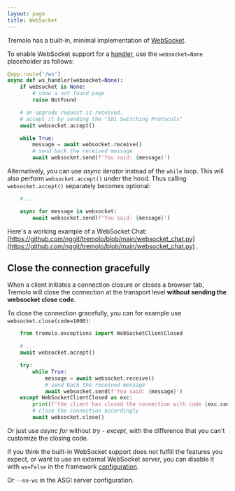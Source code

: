 ```yaml
---
layout: page
title: WebSocket
---
```


Tremolo has a built-in, minimal implementation of [WebSocket](https://en.wikipedia.org/wiki/WebSocket).

To enable WebSocket support for a [handler](handlers.html), use the `websocket=None` placeholder as follows:

```python
@app.route('/ws')
async def ws_handler(websocket=None):
    if websocket is None:
        # show a not found page
        raise NotFound

    # an upgrade request is received.
    # accept it by sending the "101 Switching Protocols"
    await websocket.accept()

    while True:
        message = await websocket.receive()
        # send back the received message
        await websocket.send(f'You said: {message}')
```

Alternatively, you can use *async iterator* instead of the `while` loop. This will also perform `websocket.accept()` under the hood. Thus calling `websocket.accept()` separately becomes optional:
```python
    # ...

    async for message in websocket:
        await websocket.send(f'You said: {message}')
```

Here's a working example of a WebSocket Chat: [https://github.com/nggit/tremolo/blob/main/websocket_chat.py](https://github.com/nggit/tremolo/blob/main/websocket_chat.py) .

## Close the connection gracefully
When a client initiates a connection closure or closes a browser tab, Tremolo will close the connection at the transport level **without sending the websocket close code**.

To close the connection gracefully, you can for example use `websocket.close(code=1000)`:

```python
    from tremolo.exceptions import WebSocketClientClosed

    # ...
    await websocket.accept()

    try:
        while True:
            message = await websocket.receive()
            # send back the received message
            await websocket.send(f'You said: {message}')
    except WebSocketClientClosed as exc:
        print(f'the client has closed the connection with code {exc.code}')
        # close the connection accordingly
        await websocket.close()
```

Or just use *async for* without *try - except*, with the difference that you can't customize the closing code.

If you think the built-in WebSocket support does not fulfill the features you expect, or want to use an external WebSocket server, you can disable it with `ws=False` in the framework [configuration](configuration.html#ws).

Or `--no-ws` in the ASGI server configuration.
